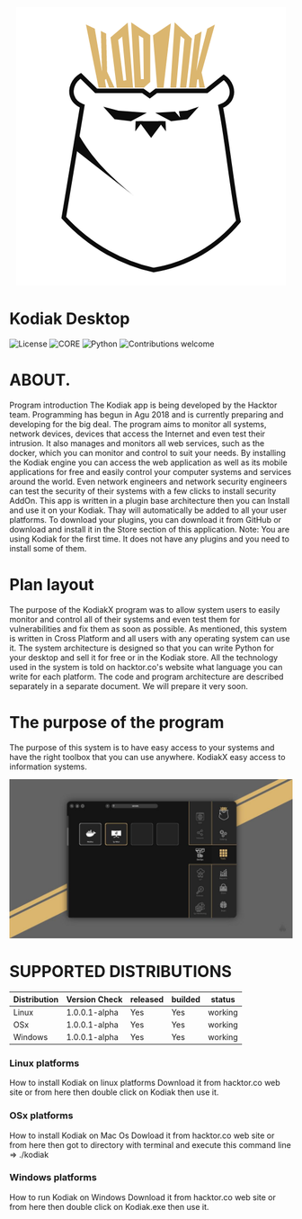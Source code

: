 <p align="center">
    <img src="./pics/logo.png">
</p>

# Kodiak Desktop

![License](https://img.shields.io/badge/license-GPLv2-blue.svg)
![CORE](https://img.shields.io/badge/core-0.0.4.45-green.svg)
![Python](https://img.shields.io/badge/Python-3.7-green.svg)
![Contributions welcome](https://img.shields.io/badge/contributions-welcome-green.svg)


# ABOUT.

Program introduction
The Kodiak app is being developed by the Hacktor team. Programming has begun in Agu 2018 and is currently preparing and developing for the big deal.
The program aims to monitor all systems, network devices, devices that access the Internet and even test their intrusion. It also manages and monitors all web services, such as the docker, which you can monitor and control to suit your needs.
By installing the Kodiak engine you can access the web application as well as its mobile applications for free and easily control your computer systems and services around the world.
Even network engineers and network security engineers can test the security of their systems with a few clicks to install security AddOn.
This app is written in a plugin base architecture then you can Install and use it on your Kodiak. Thay will automatically be added to all your user platforms. 
To download your plugins, you can download it from GitHub or download and install it in the Store section of this application.
Note: You are using Kodiak for the first time. It does not have any plugins and you need to install some of them.

# Plan layout
The purpose of the KodiakX program was to allow system users to easily monitor and control all of their systems and even test them for vulnerabilities and fix them as soon as possible. As mentioned, this system is written in Cross Platform and all users with any operating system can use it.
The system architecture is designed so that you can write Python for your desktop and sell it for free or in the Kodiak store. All the technology used in the system is told on hacktor.co's website what language you can write for each platform.
The code and program architecture are described separately in a separate document. We will prepare it very soon.

# The purpose of the program

The purpose of this system is to have easy access to your systems and have the right toolbox that you can use anywhere.
KodiakX easy access to information systems.


<p align="center">
  <img src="./pics/main.jpg" width="738">
</p>

# SUPPORTED DISTRIBUTIONS
|Distribution | Version Check | released | builded |status |
----------|-------|------|------|-------|
|Linux|1.0.0.1-alpha|Yes|Yes|working|
|OSx|1.0.0.1-alpha|Yes|Yes|working|
|Windows|1.0.0.1-alpha|Yes|Yes|working|

### Linux platforms
How to install Kodiak on linux platforms
        Download it from hacktor.co web site or from here then double click on Kodiak then use it.

### OSx platforms
How to install Kodiak on Mac Os
        Dowload it from hacktor.co web site or from here then got to directory with terminal and execute this command line => ./kodiak

### Windows platforms
How to run Kodiak on Windows
        Download it from hacktor.co web site or from here then double click on Kodiak.exe then use it.
